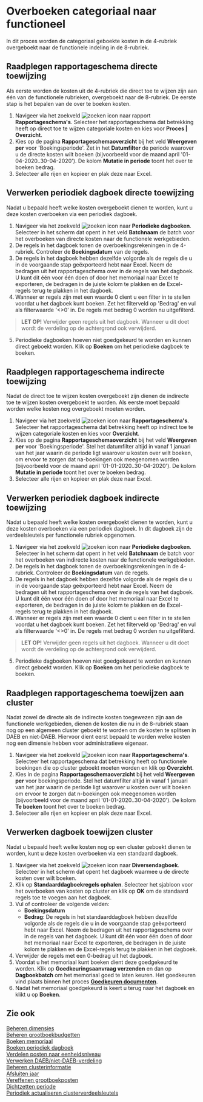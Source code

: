 # Overboeken categoriaal naar functioneel

In dit proces worden de categoriaal geboekte kosten in de 4-rubriek overgeboekt naar de functionele indeling in de 8-rubriek.

## Raadplegen rapportageschema directe toewijzing

Als eerste worden de kosten uit de 4-rubriek die direct toe te wijzen zijn aan één van de functionele rubrieken, overgeboekt naar de 8-rubriek. De eerste stap is het bepalen van de over te boeken kosten.

1. Navigeer via het zoekveld ![zoeken icon](/assets/images/zoeken.png "zoeken icon") naar rapport **Rapportageschema's**. Selecteer het rapportageschema dat betrekking heeft op direct toe te wijzen categoriale kosten en kies voor **Proces | Overzicht**.
2. Kies op de pagina **Rapportageschemaoverzicht** bij het veld **Weergeven per** voor 'Boekingsperiode'. Zet in het **Datumfilter** de periode waarover u de directe kosten wilt boeken (bijvoorbeeld voor de maand april '01-04-2020..30-04-2020'). De kolom **Mutatie in periode** toont het over te boeken bedrag.
3. Selecteer alle rijen en kopieer en plak deze naar Excel.

## Verwerken periodiek dagboek directe toewijzing

Nadat u bepaald heeft welke kosten overgeboekt dienen te worden, kunt u deze kosten overboeken via een periodiek dagboek.

1. Navigeer via het zoekveld ![zoeken icon](/assets/images/zoeken.png "zoeken icon") naar **Periodieke dagboeken**. Selecteer in het scherm dat opent in het veld **Batchnaam** de batch voor het overboeken van directe kosten naar de functionele werkgebieden.
2. De regels in het dagboek tonen de overboekingsrekeningen in de 4-rubriek. Controleer de **Boekingsdatum** van de regels.
3. De regels in het dagboek hebben dezelfde volgorde als de regels die u in de voorgaande stap geëxporteerd hebt naar Excel. Neem de bedragen uit het rapportageschema over in de regels van het dagboek. U kunt dit één voor één doen of door het memoriaal naar Excel te exporteren, de bedragen in de juiste kolom te plakken en de Excel-regels terug te plakken in het dagboek. 
4. Wanneer er regels zijn met een waarde 0 dient u een filter in te stellen voordat u het dagboek kunt boeken. Zet het filterveld op 'Bedrag' en vul als filterwaarde '<>0' in. De regels met bedrag 0 worden nu uitgefilterd.

> **LET OP!** Verwijder geen regels uit het dagboek. Wanneer u dit doet wordt de verdeling op de achtergrond ook verwijderd. 

5. Periodieke dagboeken hoeven niet goedgekeurd te worden en kunnen direct geboekt worden. Klik op **Boeken** om het periodieke dagboek te boeken. 

## Raadplegen rapportageschema indirecte toewijzing

Nadat de direct toe te wijzen kosten overgeboekt zijn dienen de indirecte toe te wijzen kosten overgeboekt te worden. Als eerste moet bepaald worden welke kosten nog overgeboekt moeten worden.

1. Navigeer via het zoekveld ![zoeken icon](/assets/images/zoeken.png "zoeken icon") naar **Rapportageschema's**. Selecteer het rapportageschema dat betrekking heeft op indirect toe te wijzen categoriale kosten en kies voor **Overzicht**.
2. Kies op de pagina **Rapportageschemaoverzicht** bij het veld **Weergeven per** voor 'Boekingsperiode'. Stel het datumfilter altijd in vanaf 1 januari van het jaar waarin de periode ligt waarover u kosten over wilt boeken, om ervoor te zorgen dat na-boekingen ook meegenomen worden (bijvoorbeeld voor de maand april '01-01-2020..30-04-2020'). De kolom **Mutatie in periode** toont het over te boeken bedrag.
3. Selecteer alle rijen en kopieer en plak deze naar Excel.

## Verwerken periodiek dagboek indirecte toewijzing

Nadat u bepaald heeft welke kosten overgeboekt dienen te worden, kunt u deze kosten overboeken via een periodiek dagboek. In dit dagboek zijn de verdeelsleutels per functionele rubriek opgenomen.  

1. Navigeer via het zoekveld ![zoeken icon](/assets/images/zoeken.png "zoeken icon") naar **Periodieke dagboeken**. Selecteer in het scherm dat opent in het veld **Batchnaam** de batch voor het overboeken van indirecte kosten naar de functionele werkgebieden.
2. De regels in het dagboek tonen de overboekingsrekeningen in de 4-rubriek. Controleer de **Boekingsdatum** van de regels.
3. De regels in het dagboek hebben dezelfde volgorde als de regels die u in de voorgaande stap geëxporteerd hebt naar Excel. Neem de bedragen uit het rapportageschema over in de regels van het dagboek. U kunt dit één voor één doen of door het memoriaal naar Excel te exporteren, de bedragen in de juiste kolom te plakken en de Excel-regels terug te plakken in het dagboek.
4. Wanneer er regels zijn met een waarde 0 dient u een filter in te stellen voordat u het dagboek kunt boeken. Zet het filterveld op 'Bedrag' en vul als filterwaarde '<>0' in. De regels met bedrag 0 worden nu uitgefilterd.

> **LET OP!** Verwijder geen regels uit het dagboek. Wanneer u dit doet wordt de verdeling op de achtergrond ook verwijderd.

5. Periodieke dagboeken hoeven niet goedgekeurd te worden en kunnen direct geboekt worden. Klik op **Boeken** om het periodieke dagboek te boeken.

## Raadplegen rapportageschema toewijzen aan cluster

Nadat  zowel de directe als de indirecte kosten toegewezen zijn aan de functionele werkgebieden, dienen de kosten die nu in de 8-rubriek staan nog op een algemeen cluster geboekt te worden om de kosten te splitsen in DAEB en niet-DAEB. Hiervoor dient eerst bepaald te worden welke kosten nog een dimensie hebben voor administratieve eigenaar.

1. Navigeer via het zoekveld ![zoeken icon](/assets/images/zoeken.png "zoeken icon") naar **Rapportageschema's**. Selecteer het rapportageschema dat betrekking heeft op functionele boekingen die op cluster geboekt moeten worden en klik op **Overzicht**.
2. Kies in de pagina **Rapportageschemaoverzicht** bij het veld **Weergeven per** voor boekingsperiode. Stel het datumfilter altijd in vanaf 1 januari van het jaar waarin de periode ligt waarover u kosten over wilt boeken om ervoor te zorgen dat n-boekingen ook meegenomen worden (bijvoorbeeld voor de maand april '01-01-2020..30-04-2020').  De kolom **Te boeken** toont het over te boeken bedrag.
3. Selecteer alle rijen en kopieer en plak deze naar Excel.

## Verwerken dagboek toewijzen cluster

Nadat u bepaald heeft welke kosten nog op een cluster geboekt dienen te worden, kunt u deze kosten overboeken via een standaard dagboek.

1. Navigeer via het zoekveld ![zoeken icon](/assets/images/zoeken.png "zoeken icon") naar **Diversendagboek**. Selecteer in het scherm dat opent het dagboek waarmee u de directe kosten over wilt boeken.
2. Klik op **Standaarddagboekregels ophalen**. Selecteer het sjabloon voor het overboeken van kosten op cluster en klik op **OK** om de standaard regels toe te voegen aan het dagboek.
3. Vul of controleer de volgende velden:
	- **Boekingsdatum**
	- **Bedrag**: De regels in het standaarddagboek hebben dezelfde volgorde als de regels die u in de voorgaande stap geëxporteerd hebt naar Excel. Neem de bedragen uit het rapportageschema over in de regels van het dagboek. U kunt dit één voor één doen of door het memoriaal naar Excel te exporteren, de bedragen in de juiste kolom te plakken en de Excel-regels terug te plakken in het dagboek.
4. Verwijder de regels met een 0-bedrag uit het dagboek.
5. Voordat u het memoriaal kunt boeken dient deze goedgekeurd te worden. Klik op **Goedkeuringsaanvraag verzenden** en dan op **Dagboekbatch** om het memoriaal goed te laten keuren. Het goedkeuren vind plaats binnen het proces **[Goedkeuren documenten](../inkopen/inkoop/goedkeuren-documenten/)**.
6. Nadat het memoriaal goedgekeurd is keert u terug naar het dagboek en klikt u op **Boeken**.

## Zie ook

[Beheren dimensies](../beheren-dimensies/)  
[Beheren grootboekbudgetten](../beheren-grootboekbudgetten/)  
[Boeken memoriaal](../boeken-memoriaal/)  
[Boeken periodiek dagboek](../boeken-periodiek-dagboek/)   
[Verdelen posten naar eenheidsniveau](../verdelen-posten-naar-eenheidsniveau/)  
[Verwerken DAEB/niet-DAEB-verdeling](../verwerken-daeb-niet-daeb-verdeling/)  
[Beheren clusterinformatie](../beheren-clusterinformatie/)  
[Afsluiten jaar](../afsluiten-jaar/)  
[Vereffenen grootboekposten](../vereffenen-grootboekposten/)  
[Dichtzetten periode](../dichtzetten-periode/)  
[Periodiek actualiseren clusterverdeelsleutels](../periodiek-actualiseren-clusterverdeelsleutels/)
